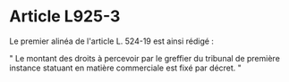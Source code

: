 # Article L925-3

Le premier alinéa de l'article L. 524-19 est ainsi rédigé :

" Le montant des droits à percevoir par le greffier du tribunal de première instance statuant en matière commerciale est fixé par décret. "
